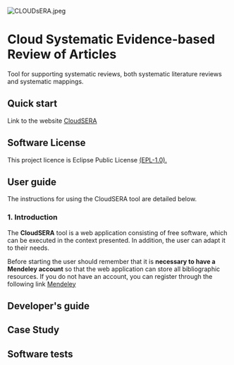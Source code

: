 ![CLOUDsERA.jpeg](https://github.com/spi-fm/CloudSERA/blob/master/CloudSERA-sm.jpeg)

# Cloud Systematic Evidence-based Review of Articles
Tool for supporting systematic reviews, both systematic literature reviews and systematic mappings.

## Quick start
Link to the website [CloudSERA](http://slr.uca.es)

## Software License
This project licence is Eclipse Public License [(EPL-1.0).](https://www.eclipse.org/legal/epl-v10.html)
## User guide
The instructions for using the CloudSERA tool are detailed below.
### 1. Introduction
The **CloudSERA** tool is a web application consisting of free software, which can be executed in the context presented. In addition, the user can adapt it to their needs.

Before starting the user should remember that it is **necessary to have a Mendeley account** so that the web application can store all bibliographic resources. If you do not have an account, you can register through the following link [Mendeley](https://www.mendeley.com/newsfeed/.)
## Developer's guide

## Case Study

## Software tests
